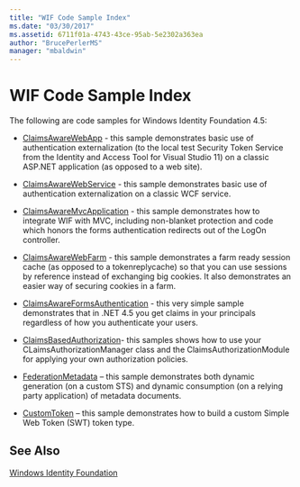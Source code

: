 ```yaml
---
title: "WIF Code Sample Index"
ms.date: "03/30/2017"
ms.assetid: 6711f01a-4743-43ce-95ab-5e2302a363ea
author: "BrucePerlerMS"
manager: "mbaldwin"
---
```

# WIF Code Sample Index
The following are code samples for Windows Identity Foundation 4.5:  
  
-   [ClaimsAwareWebApp](http://go.microsoft.com/fwlink/?LinkID=248405) - this sample demonstrates basic use of authentication externalization (to the local test Security Token Service from the Identity and Access Tool for Visual Studio 11) on a classic ASP.NET application (as opposed to a web site).  
  
-   [ClaimsAwareWebService](http://go.microsoft.com/fwlink/?LinkID=248406) - this sample demonstrates basic use of authentication externalization on a classic WCF service.  
  
-   [ClaimsAwareMvcApplication](http://go.microsoft.com/fwlink/?LinkID=248407) - this sample demonstrates how to integrate WIF with MVC, including non-blanket protection and code which honors the forms authentication redirects out of the LogOn controller.  
  
-   [ClaimsAwareWebFarm](http://go.microsoft.com/fwlink/?LinkID=248408) - this sample demonstrates a farm ready session cache (as opposed to a tokenreplycache) so that you can use sessions by reference instead of exchanging big cookies. It also demonstrates an easier way of securing cookies in a farm.  
  
-   [ClaimsAwareFormsAuthentication](http://go.microsoft.com/fwlink/?LinkID=248409) - this very simple sample demonstrates that in .NET 4.5 you get claims in your principals regardless of how you authenticate your users.  
  
-   [ClaimsBasedAuthorization](http://go.microsoft.com/fwlink/?LinkID=248410)- this samples shows how to use your CLaimsAuthorizationManager class and the ClaimsAuthorizationModule for applying your own authorization policies.  
  
-   [FederationMetadata](http://go.microsoft.com/fwlink/?LinkID=248411) – this sample demonstrates both dynamic generation (on a custom STS) and dynamic consumption (on a relying party application) of metadata documents.  
  
-   [CustomToken](http://go.microsoft.com/fwlink/?LinkID=248412) – this sample demonstrates how to build a custom Simple Web Token (SWT) token type.  
  
## See Also  
 [Windows Identity Foundation](../../../docs/framework/security/index.md)
